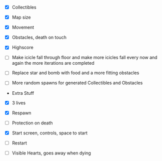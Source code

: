 - [x] Collectibles

- [x] Map size

- [x] Movement

- [x] Obstacles, death on touch

- [x] Highscore

- [ ] Make icicle fall through floor and make more icicles fall every now and again the more iterations are completed

- [ ] Replace star and bomb with food and a more fitting obstacles

- [ ] More random spawns for generated Collectibles and Obstacles




* Extra Stuff

- [x] 3 lives

- [x] Respawn

- [ ] Protection on death

- [x] Start screen, controls, space to start

- [ ] Restart

- [ ] Visible Hearts, goes away when dying